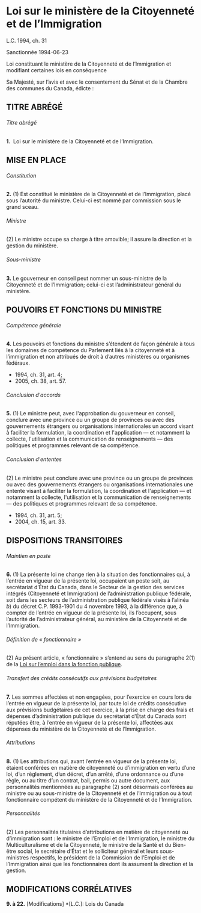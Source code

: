 # Loi sur le ministère de la Citoyenneté et de l’Immigration

L.C. 1994, ch. 31

Sanctionnée 1994-06-23

Loi constituant le ministère de la Citoyenneté et de l’Immigration et modifiant certaines lois en conséquence

Sa Majesté, sur l’avis et avec le consentement du Sénat et de la Chambre des communes du Canada, édicte :

## TITRE ABRÉGÉ

###### Titre abrégé

**1.**  Loi sur le ministère de la Citoyenneté et de l’Immigration.

## MISE EN PLACE

###### Constitution

**2.** (1) Est constitué le ministère de la Citoyenneté et de l’Immigration, placé sous l’autorité du ministre. Celui-ci est nommé par commission sous le grand sceau.

###### Ministre

(2) Le ministre occupe sa charge à titre amovible; il assure la direction et la gestion du ministère.

###### Sous-ministre

**3.** Le gouverneur en conseil peut nommer un sous-ministre de la Citoyenneté et de l’Immigration; celui-ci est l’administrateur général du ministère.

## POUVOIRS ET FONCTIONS DU MINISTRE

###### Compétence générale

**4.** Les pouvoirs et fonctions du ministre s’étendent de façon générale à tous les domaines de compétence du Parlement liés à la citoyenneté et à l’immigration et non attribués de droit à d’autres ministères ou organismes fédéraux.

  * 1994, ch. 31, art. 4;
  * 2005, ch. 38, art. 57.

###### Conclusion d'accords

**5.** (1) Le ministre peut, avec l'approbation du gouverneur en conseil, conclure avec une province ou un groupe de provinces ou avec des gouvernements étrangers ou organisations internationales un accord visant à faciliter la formulation, la coordination et l'application — et notamment la collecte, l'utilisation et la communication de renseignements — des politiques et programmes relevant de sa compétence.

###### Conclusion d'ententes

(2) Le ministre peut conclure avec une province ou un groupe de provinces ou avec des gouvernements étrangers ou organisations internationales une entente visant à faciliter la formulation, la coordination et l'application — et notamment la collecte, l'utilisation et la communication de renseignements — des politiques et programmes relevant de sa compétence.

  * 1994, ch. 31, art. 5;
  * 2004, ch. 15, art. 33.

## DISPOSITIONS TRANSITOIRES

###### Maintien en poste

**6.** (1) La présente loi ne change rien à la situation des fonctionnaires qui, à l’entrée en vigueur de la présente loi, occupaient un poste soit, au secrétariat d’État du Canada, dans le Secteur de la gestion des services intégrés (Citoyenneté et Immigration) de l’administration publique fédérale, soit dans les secteurs de l’administration publique fédérale visés à l’alinéa _b_) du décret C.P. 1993-1901 du 4 novembre 1993, à la différence que, à compter de l’entrée en vigueur de la présente loi, ils l’occupent, sous l’autorité de l’administrateur général, au ministère de la Citoyenneté et de l’Immigration.

###### Définition de « fonctionnaire »

(2) Au présent article, « fonctionnaire » s’entend au sens du paragraphe 2(1) de la [Loi sur l’emploi dans la fonction publique](/canada/fra/lois/P/P-33.01.md).

###### Transfert des crédits consécutifs aux prévisions budgétaires

**7.** Les sommes affectées et non engagées, pour l’exercice en cours lors de l’entrée en vigueur de la présente loi, par toute loi de crédits consécutive aux prévisions budgétaires de cet exercice, à la prise en charge des frais et dépenses d’administration publique du secrétariat d’État du Canada sont réputées être, à l’entrée en vigueur de la présente loi, affectées aux dépenses du ministère de la Citoyenneté et de l’Immigration.

###### Attributions

**8.** (1) Les attributions qui, avant l’entrée en vigueur de la présente loi, étaient conférées en matière de citoyenneté ou d’immigration en vertu d’une loi, d’un règlement, d’un décret, d’un arrêté, d’une ordonnance ou d’une règle, ou au titre d’un contrat, bail, permis ou autre document, aux personnalités mentionnées au paragraphe (2) sont désormais conférées au ministre ou au sous-ministre de la Citoyenneté et de l’Immigration ou à tout fonctionnaire compétent du ministère de la Citoyenneté et de l’Immigration.

###### Personnalités

(2) Les personnalités titulaires d’attributions en matière de citoyenneté ou d’immigration sont : le ministre de l’Emploi et de l’Immigration, le ministre du Multiculturalisme et de la Citoyenneté, le ministre de la Santé et du Bien-être social, le secrétaire d’État et le solliciteur général et leurs sous-ministres respectifs, le président de la Commission de l’Emploi et de l’Immigration ainsi que les fonctionnaires dont ils assument la direction et la gestion.

## MODIFICATIONS CORRÉLATIVES

**9\. à 22.** [Modifications]
  *[L.C.]: Lois du Canada
